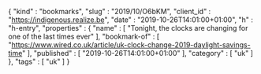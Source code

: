 {
  "kind" : "bookmarks",
  "slug" : "2019/10/O6bKM",
  "client_id" : "https://indigenous.realize.be",
  "date" : "2019-10-26T14:01:00+01:00",
  "h" : "h-entry",
  "properties" : {
    "name" : [ "Tonight, the clocks are changing for one of the last times ever" ],
    "bookmark-of" : [ "https://www.wired.co.uk/article/uk-clock-change-2019-daylight-savings-time" ],
    "published" : [ "2019-10-26T14:01:00+01:00" ],
    "category" : [ "uk" ]
  },
  "tags" : [ "uk" ]
}
